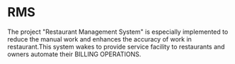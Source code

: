 # RMS
The project "Restaurant Management System" is especially implemented to reduce the manual work and enhances the accuracy of work in restaurant.This system wakes to provide service facility to restaurants and owners automate their BILLING OPERATIONS.
